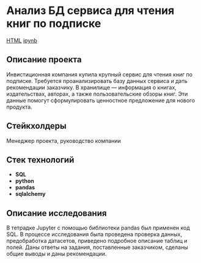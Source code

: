 # Анализ БД сервиса для чтения книг по подписке

[HTML](https://github.com/aq2003/Portfolio/blob/main/Taxi%20Service/P12_Portfolio.html)     [ipynb](https://github.com/aq2003/Portfolio/blob/main/Taxi%20Service/P12_Portfolio.ipynb)

## Описание проекта
Инвистиционная компания купила крупный сервис для чтения книг по подписке. Требуется проанализировать базу данных сервиса и дать рекомендации заказчику. В хранилище — информация о книгах, издательствах, авторах, а также пользовательские обзоры книг. Эти данные помогут сформулировать ценностное предложение для нового продукта.

## Стейкхолдеры
Менеджер проекта, руководство компании

## Стек технологий
- **SQL**
- **python**
- **pandas**
- **sqlalchemy**

## Описание исследования
В тетрадке Jupyter с помощью библиотеки pandas был применен код SQL. В процессе исследования была проведена проверка данных, предобработка датасетов, приведено подробное описание таблиц и полей. Даны ответы на задания, поставленные заказчиком, сделаны общие выводы и даны рекомендации.
